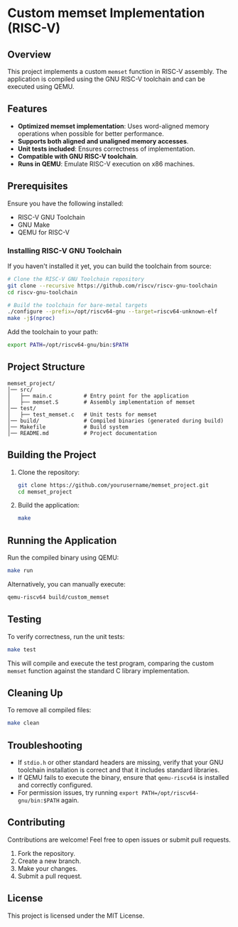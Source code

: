 # Custom memset Implementation (RISC-V)

## Overview
This project implements a custom `memset` function in RISC-V assembly. The application is compiled using the GNU RISC-V toolchain and can be executed using QEMU.

## Features
- **Optimized memset implementation**: Uses word-aligned memory operations when possible for better performance.
- **Supports both aligned and unaligned memory accesses**.
- **Unit tests included**: Ensures correctness of implementation.
- **Compatible with GNU RISC-V toolchain**.
- **Runs in QEMU**: Emulate RISC-V execution on x86 machines.

## Prerequisites
Ensure you have the following installed:

- RISC-V GNU Toolchain
- GNU Make
- QEMU for RISC-V

### Installing RISC-V GNU Toolchain
If you haven't installed it yet, you can build the toolchain from source:
```sh
# Clone the RISC-V GNU Toolchain repository
git clone --recursive https://github.com/riscv/riscv-gnu-toolchain
cd riscv-gnu-toolchain

# Build the toolchain for bare-metal targets
./configure --prefix=/opt/riscv64-gnu --target=riscv64-unknown-elf
make -j$(nproc)
```

Add the toolchain to your path:
```sh
export PATH=/opt/riscv64-gnu/bin:$PATH
```

## Project Structure
```
memset_project/
│── src/
│   ├── main.c          # Entry point for the application
│   ├── memset.S        # Assembly implementation of memset
│── test/
│   ├── test_memset.c   # Unit tests for memset
│── build/              # Compiled binaries (generated during build)
│── Makefile            # Build system
│── README.md           # Project documentation
```

## Building the Project
1. Clone the repository:
   ```sh
   git clone https://github.com/yourusername/memset_project.git
   cd memset_project
   ```

2. Build the application:
   ```sh
   make
   ```

## Running the Application
Run the compiled binary using QEMU:
```sh
make run
```

Alternatively, you can manually execute:
```sh
qemu-riscv64 build/custom_memset
```

## Testing
To verify correctness, run the unit tests:
```sh
make test
```
This will compile and execute the test program, comparing the custom `memset` function against the standard C library implementation.

## Cleaning Up
To remove all compiled files:
```sh
make clean
```

## Troubleshooting
- If `stdio.h` or other standard headers are missing, verify that your GNU toolchain installation is correct and that it includes standard libraries.
- If QEMU fails to execute the binary, ensure that `qemu-riscv64` is installed and correctly configured.
- For permission issues, try running `export PATH=/opt/riscv64-gnu/bin:$PATH` again.

## Contributing
Contributions are welcome! Feel free to open issues or submit pull requests.

1. Fork the repository.
2. Create a new branch.
3. Make your changes.
4. Submit a pull request.

## License
This project is licensed under the MIT License.

